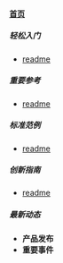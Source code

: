 
#### [首页](?file=home-首页)

##### 轻松入门
- [readme](?file=01-轻松入门/01-readme "readme")

##### 重要参考
- [readme](?file=02-重要参考/01-readme "readme")

##### 标准范例
- [readme](?file=03-标准范例/01-readme "readme")

##### 创新指南
- [readme](?file=04-创新指南/01-readme "readme")

##### 最新动态
- **产品发布**
- **重要事件**
